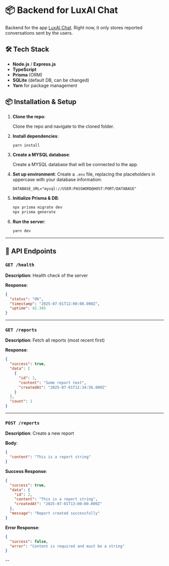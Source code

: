 # 📦 Backend for LuxAI Chat

Backend for the app [LuxAI Chat](https://github.com/TIC-13/rag-chat). Right now, it only stores reported conversations sent by the users.

## 🛠️ Tech Stack

* **Node.js** / **Express.js**
* **TypeScript**
* **Prisma** (ORM)
* **SQLite** (default DB, can be changed)
* **Yarn** for package management


## 📦 Installation & Setup

1. **Clone the repo**:

   Clone the repo and navigate to the cloned folder.

2. **Install dependencies**:

   ```bash
   yarn install
   ```

3. **Create a MYSQL database**:

    Create a MYSQL database that will be connected to the app.

4. **Set up environment**:
   Create a `.env` file, replacing the placeholders in uppercase with your database information:

   ```env
   DATABASE_URL="mysql://USER:PASSWORD@HOST:PORT/DATABASE"
   ```

4. **Initialize Prisma & DB**:

   ```bash
   npx prisma migrate dev
   npx prisma generate
   ```

5. **Run the server**:

   ```bash
   yarn dev
   ```

---

## 📮 API Endpoints

### `GET /health`

**Description**: Health check of the server

**Response**:

```json
{
  "status": "OK",
  "timestamp": "2025-07-01T12:00:00.000Z",
  "uptime": 42.345
}
```

---

### `GET /reports`

**Description**: Fetch all reports (most recent first)

**Response**:

```json
{
  "success": true,
  "data": [
    {
      "id": 1,
      "content": "Some report text",
      "createdAt": "2025-07-01T12:34:56.000Z"
    }
  ],
  "count": 1
}
```

---

### `POST /reports`

**Description**: Create a new report

**Body**:

```json
{
  "content": "This is a report string"
}
```

**Success Response**:

```json
{
  "success": true,
  "data": {
    "id": 2,
    "content": "This is a report string",
    "createdAt": "2025-07-01T13:00:00.000Z"
  },
  "message": "Report created successfully"
}
```

**Error Response**:

```json
{
  "success": false,
  "error": "Content is required and must be a string"
}
```

--

